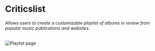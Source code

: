 # Criticslist

###### Allows users to create a customizable playlist of albums in review from popular music publications and websites. 

![Playlist page](nblondhe.github.io/cl1.PNG)
